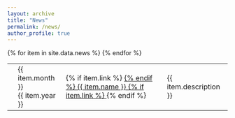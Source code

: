 ```yaml
---
layout: archive
title: "News"
permalink: /news/
author_profile: true
---
```


<table class="news_table">
	<tbody>
		{% for item in site.data.news %}
		<tr>
			<td><i class="fas fa-fw {{ item.icon }}" aria-hidden="true" /></td>
			<td>{{ item.month }}<br />{{ item.year }}</td>
			<td>
				{% if item.link %}
				<a href="{{ item.link }}">
				{% endif %}
					{{ item.name }}
				{% if item.link %}
				</a>
				{% endif %}
			</td>
			<td>{{ item.description }}</td>
		</tr>
		{% endfor %}
	</tbody>
</table>
